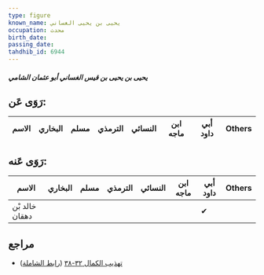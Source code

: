 ```yaml
---
type: figure
known_name: يحيى بن يحيى الغساني
occupation: محدث
birth_date:
passing_date:
tahdhib_id: 6944
---
```

##### يحيى بن يحيى بن قيس الغساني أبو عثمان الشامي

## رَوَى عَن:
| الاسم | البخاري | مسلم | الترمذي | النسائي | ابن ماجه | أبي داود | Others |
| ----- | ------- | ---- | ------- | ------- | -------- | -------- | ------ |
## رَوَى عَنه:
| الاسم          | البخاري | مسلم | الترمذي | النسائي | ابن ماجه | أبي داود | Others |
| -------------- | ------- | ---- | ------- | ------- | -------- | -------- | ------ |
| خالد بْن دهقان |         |      |         |         |          | ✔        |        |
## مراجع
- [تهذيب الكمال ٣٢-٣٨](obsidian://open?vault=Tahdhib-al-Kamal&file=Figures/٦٩٤٤-يحيى%20بن%20يحيى%20بن%20قيس%20الغساني%20أبو%20عثمان%20الشامي) ([رابط الشاملة](https://shamela.ws/book/3722/17152))